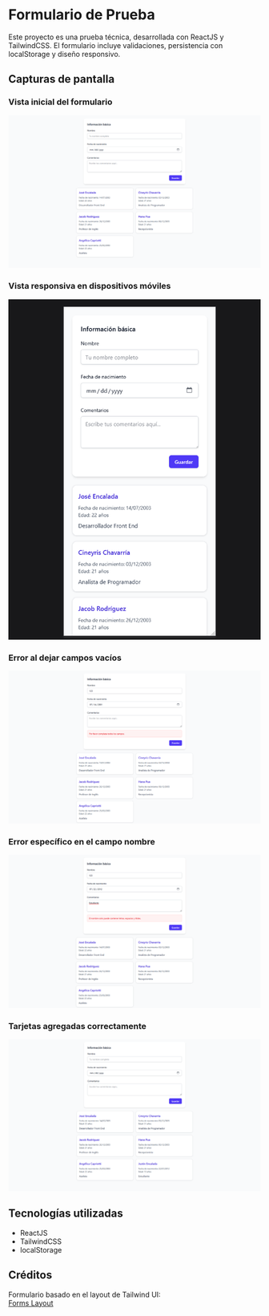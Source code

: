 # Formulario de Prueba

Este proyecto es una prueba técnica, desarrollada con ReactJS y TailwindCSS. El formulario incluye validaciones, persistencia con localStorage y diseño responsivo.

## Capturas de pantalla

### Vista inicial del formulario

![Formulario inicial](img/page.png)

### Vista responsiva en dispositivos móviles

![Vista responsiva](img/page-responsive.png)

### Error al dejar campos vacíos

![Error general del formulario](img/page-with-form-error.png)

### Error específico en el campo nombre

![Error en nombre](img/page-with-form-name-error.png)

### Tarjetas agregadas correctamente

![Tarjetas finalizadas](img/page-final.png)

## Tecnologías utilizadas

- ReactJS
- TailwindCSS
- localStorage

## Créditos

Formulario basado en el layout de Tailwind UI:  
[Forms Layout](https://tailwindcss.com/plus/ui-blocks/application-ui/forms/form-layouts)
